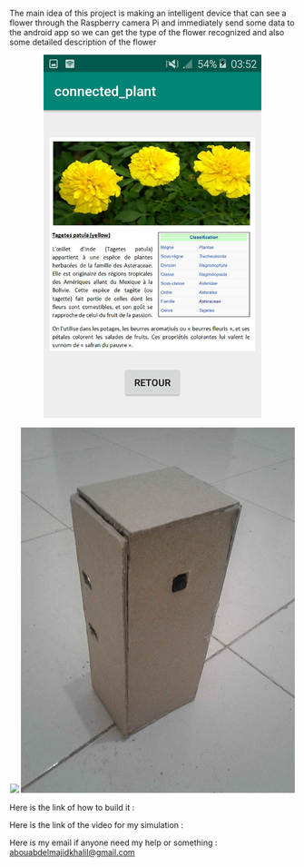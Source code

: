 The main idea of this project is making an intelligent device that can see a flower through the Raspberry camera Pi and immediately send some data to the android app so we can get the type of the flower recognized and also some detailed description of the flower

<p align="center">
  <img src="/01.png">
</p>

<p align="center">
  <img src="/03.jpg>
</p>

<p align="center">
  <img src="/02.jpg">
</p>

Here is the link of how to build it : 

Here is the link of the video for my simulation :

Here is my email if anyone need my help or something : abouabdelmajidkhalil@gmail.com

